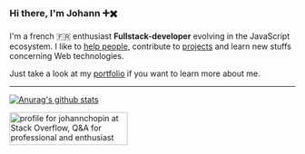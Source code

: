 ### Hi there, I'm Johann ➕✖️

I'm a french 🇫🇷 enthusiast **Fullstack-developer** evolving in the JavaScript ecosystem. I like to [help people](https://stackoverflow.com/users/8583669/johannchopin), contribute to [projects](https://cv-johannchopin.web.app/projects) and learn new stuffs concerning Web technologies.

Just take a look at my [portfolio](https://cv-johannchopin.web.app/) if you want to learn more about me.

----

[![Anurag's github stats](https://github-readme-stats.vercel.app/api?username=johannchopin&theme=dark)](https://github.com/anuraghazra/github-readme-stats)

<a href="https://stackoverflow.com/users/8583669/johannchopin"><img src="https://stackoverflow.com/users/flair/8583669.png?theme=dark" width="208" height="58" alt="profile for johannchopin at Stack Overflow, Q&amp;A for professional and enthusiast programmers" title="profile for johannchopin at Stack Overflow, Q&amp;A for professional and enthusiast programmers"></a>
